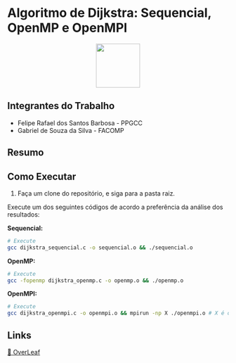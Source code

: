 # Algoritmo de Dijkstra: Sequencial, OpenMP e OpenMPI

<p align="center">
  <img src="https://ascom.ufpa.br/images/Brasao/UFPA.png" width=100px/>
</p>

## Integrantes do Trabalho
- Felipe Rafael dos Santos Barbosa - PPGCC
- Gabriel de Souza da Silva - FACOMP

## Resumo

## Como Executar
1. Faça um clone do repositório, e siga para a pasta raiz.

Execute um dos seguintes códigos de acordo a preferência da análise dos resultados:

**Sequencial:**
``` bash
# Execute
gcc dijkstra_sequencial.c -o sequencial.o && ./sequencial.o
```
**OpenMP:**
``` bash
# Execute
gcc -fopenmp dijkstra_openmp.c -o openmp.o && ./openmp.o
```
**OpenMPI:**
``` bash
# Execute
gcc dijkstra_openmpi.c -o openmpi.o && mpirun -np X ./openmpi.o # X é o número de processos a serem executados.
```

## Links
<a href="https://www.overleaf.com/read/cyfxhtzwmkjs" 
target="_blank">
  <p> &#x1F4C3; OverLeaf</p>
</a>